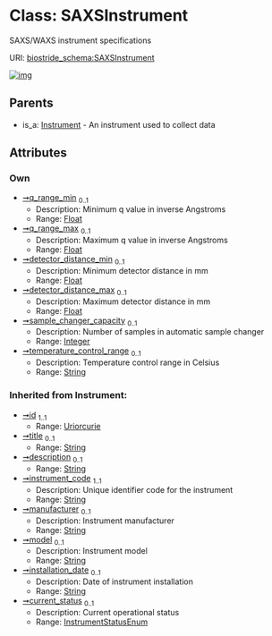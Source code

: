 
# Class: SAXSInstrument

SAXS/WAXS instrument specifications

URI: [biostride_schema:SAXSInstrument](https://w3id.org/biostride/schema/SAXSInstrument)


[![img](https://yuml.me/diagram/nofunky;dir:TB/class/[Instrument]^-[SAXSInstrument&#124;q_range_min:float%20%3F;q_range_max:float%20%3F;detector_distance_min:float%20%3F;detector_distance_max:float%20%3F;sample_changer_capacity:integer%20%3F;temperature_control_range:string%20%3F;instrument_code(i):string;manufacturer(i):string%20%3F;model(i):string%20%3F;installation_date(i):string%20%3F;current_status(i):InstrumentStatusEnum%20%3F;id(i):uriorcurie;title(i):string%20%3F;description(i):string%20%3F],[Instrument])](https://yuml.me/diagram/nofunky;dir:TB/class/[Instrument]^-[SAXSInstrument&#124;q_range_min:float%20%3F;q_range_max:float%20%3F;detector_distance_min:float%20%3F;detector_distance_max:float%20%3F;sample_changer_capacity:integer%20%3F;temperature_control_range:string%20%3F;instrument_code(i):string;manufacturer(i):string%20%3F;model(i):string%20%3F;installation_date(i):string%20%3F;current_status(i):InstrumentStatusEnum%20%3F;id(i):uriorcurie;title(i):string%20%3F;description(i):string%20%3F],[Instrument])

## Parents

 *  is_a: [Instrument](Instrument.md) - An instrument used to collect data

## Attributes


### Own

 * [➞q_range_min](sAXSInstrument__q_range_min.md)  <sub>0..1</sub>
     * Description: Minimum q value in inverse Angstroms
     * Range: [Float](types/Float.md)
 * [➞q_range_max](sAXSInstrument__q_range_max.md)  <sub>0..1</sub>
     * Description: Maximum q value in inverse Angstroms
     * Range: [Float](types/Float.md)
 * [➞detector_distance_min](sAXSInstrument__detector_distance_min.md)  <sub>0..1</sub>
     * Description: Minimum detector distance in mm
     * Range: [Float](types/Float.md)
 * [➞detector_distance_max](sAXSInstrument__detector_distance_max.md)  <sub>0..1</sub>
     * Description: Maximum detector distance in mm
     * Range: [Float](types/Float.md)
 * [➞sample_changer_capacity](sAXSInstrument__sample_changer_capacity.md)  <sub>0..1</sub>
     * Description: Number of samples in automatic sample changer
     * Range: [Integer](types/Integer.md)
 * [➞temperature_control_range](sAXSInstrument__temperature_control_range.md)  <sub>0..1</sub>
     * Description: Temperature control range in Celsius
     * Range: [String](types/String.md)

### Inherited from Instrument:

 * [➞id](namedThing__id.md)  <sub>1..1</sub>
     * Range: [Uriorcurie](types/Uriorcurie.md)
 * [➞title](namedThing__title.md)  <sub>0..1</sub>
     * Range: [String](types/String.md)
 * [➞description](namedThing__description.md)  <sub>0..1</sub>
     * Range: [String](types/String.md)
 * [➞instrument_code](instrument__instrument_code.md)  <sub>1..1</sub>
     * Description: Unique identifier code for the instrument
     * Range: [String](types/String.md)
 * [➞manufacturer](instrument__manufacturer.md)  <sub>0..1</sub>
     * Description: Instrument manufacturer
     * Range: [String](types/String.md)
 * [➞model](instrument__model.md)  <sub>0..1</sub>
     * Description: Instrument model
     * Range: [String](types/String.md)
 * [➞installation_date](instrument__installation_date.md)  <sub>0..1</sub>
     * Description: Date of instrument installation
     * Range: [String](types/String.md)
 * [➞current_status](instrument__current_status.md)  <sub>0..1</sub>
     * Description: Current operational status
     * Range: [InstrumentStatusEnum](InstrumentStatusEnum.md)
